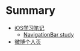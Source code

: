 # Summary

* [iOS学习笔记](README.md)
   * [NavigationBar study](navigationbar_study.md)
* [微博个人页](weibo.md)

